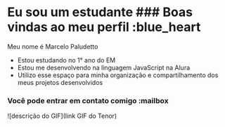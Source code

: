 # Eu sou um estudante ### Boas vindas ao meu perfil :blue_heart

Meu nome é Marcelo Paludetto

- Estou estudando no 1° ano do EM
- Estou me desenvolvendo na linguagem JavaScript na Alura
- Utilizo esse espaço para minha organização e compartilhamento dos meus projetos desenvolvidos

### Você pode entrar em contato comigo :mailbox





![descrição do GIF](link GIF do Tenor) 
